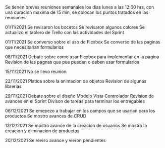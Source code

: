 Se tienen breves reuniones semanales los dias lunes a las 12:00 hrs, con una duracion maxima de 15 min, se colocan los puntos tratados en las reuniones.

01/11/2021
Se revisaron los bocetos
Se revisaron algunos colores
Se actualizo el tablero de Trello con las actividades del Sprint

01/11/2021
Se converso sobre el uso de Flexbox
Se converso de las paginas que necesitarian formularios

08/11/2021
Debate sobre como usar Flexbox para implementar en la pagina
Revision de las pagnas que pue pueden o deben usar formularios

15/11/2021
No se llevo reunion

22/11/2021
Platica sobre la animacion de objetos
Revision de algunas librerias

29/11/2021
Debate sobre el diseño Modelo Vista Controlador
Revision de avances en el Sprint
Divison de tareas para terminar los entregables

06/12/2021
Se emepezo a trabajar en los campos que se usarian para los productos
Se mostro avances de CRUD

13/12/2021
Se mostro avance de la creacion de usuarios
Se mostro la creacion y eliminacion de productos

20/12/2021
Se reviso avance y vieron pendientes